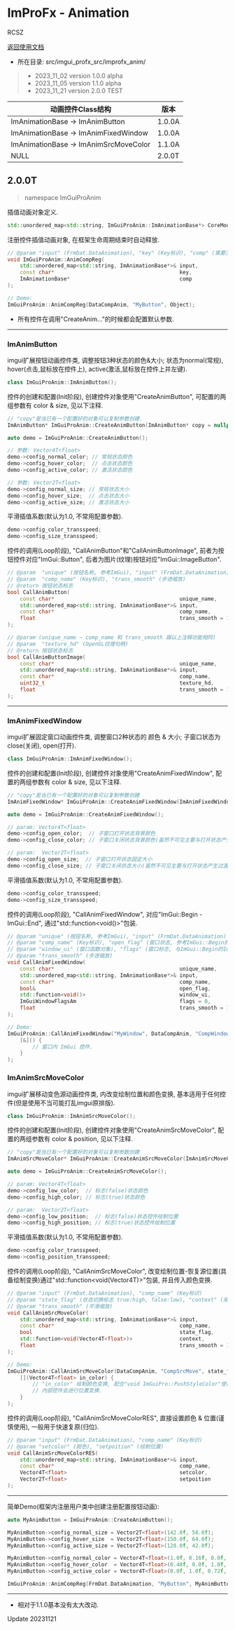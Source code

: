 # ImProFx - Animation
RCSZ

[返回使用文档](improfx_usage.md)
- 所在目录: src/imgui_profx_src/improfx_anim/

>- 2023_11_02 version 1.0.0 alpha
>- 2023_11_05 version 1.1.0 alpha
>- 2023_11_21 version 2.0.0 TEST

|动画控件Class结构| 版本 |
|----|----|
|ImAnimationBase -> ImAnimButton | 1.0.0A |
|ImAnimationBase -> ImAnimFixedWindow | 1.0.0A |
|ImAnimationBase -> ImAnimSrcMoveColor | 1.1.0A |
|NULL | 2.0.0T |

## 2.0.0T
> namespace ImGuiProAnim

插值动画对象定义.
```cpp
std::unordered_map<std::string, ImGuiProAnim::ImAnimationBase*> CoreModuleIMFX::FRMCORE_PACKAGE::DataCompAnim;
```

注册控件插值动画对象, 在框架生命周期结束时自动释放.
```cpp
// @param "input" (FrmDat.DataAnimation), "key" (Key标识), "comp" (需要注册的控件对象)
void ImGuiProAnim::AnimCompReg(
    std::unordered_map<std::string, ImAnimationBase*>& input, 
    const char*                                        key, 
    ImAnimationBase*                                   comp
);

// Demo:
ImGuiProAnim::AnimCompReg(DataCompAnim, "MyButton", Object);
```
- 所有控件在调用"CreateAnim..."的时候都会配置默认参数.

---

### ImAnimButton
imgui扩展按钮动画控件类, 调整按钮3种状态的颜色&大小; 状态为normal(常规), hover(点击,鼠标放在控件上), active(激活,鼠标放在控件上并左键).
```cpp
class ImGuiProAnim::ImAnimButton();
```

控件的创建和配置(Init阶段), 创建控件对象使用"CreateAnimButton", 可配置的两组参数有 color & size, 见以下注释.
```cpp
// "copy"是当已有一个配置好的对象可以复制参数创建.
ImAnimButton* ImGuiProAnim::CreateAnimButton(ImAnimButton* copy = nullptr);

auto demo = ImGuiProAnim::CreateAnimButton();

// 参数: Vector4T<float>
demo->config_normal_color; // 常规状态颜色
demo->config_hover_color;  // 点击状态颜色
demo->config_active_color; // 激活状态颜色

// 参数: Vector2T<float>
demo->config_normal_size; // 常规状态大小
demo->config_hover_size;  // 点击状态大小
demo->config_active_size; // 激活状态大小
```

平滑插值系数(默认为1.0, 不常用配置参数).
```cpp
demo->config_color_transspeed;
demo->config_size_transspeed;
```

控件的调用(Loop阶段), "CallAnimButton"和"CallAnimButtonImage", 前者为按钮控件对应"ImGui::Button", 后者为图片(纹理)按钮对应"ImGui::ImageButton".
```cpp
// @param  "unique" (按钮名称, 参考ImGui), "input" (FrmDat.DataAnimation)
// @param  "comp_name" (Key标识), "trans_smooth" (步进缩放)
// @return 按钮状态标志
bool CallAnimButton(
	const char*                                        unique_name,
	std::unordered_map<std::string, ImAnimationBase*>& input,
	const char*                                        comp_name,
	float                                              trans_smooth = 1.0f
);

// @param (unique_name ~ comp_name 和 trans_smooth 跟以上注释功能相同)
// @param  "texture_hd" (OpenGL纹理句柄)
// @return 按钮状态标志
bool CallAnimButtonImage(
	const char*                                        unique_name,
	std::unordered_map<std::string, ImAnimationBase*>& input,
	const char*                                        comp_name,
	uint32_t                                           texture_hd,
	float                                              trans_smooth = 1.0f
);
```
---

### ImAnimFixedWindow
imgui扩展固定窗口动画控件类, 调整窗口2种状态的 颜色 & 大小; 子窗口状态为close(关闭), open(打开).
```cpp
class ImGuiProAnim::ImAnimFixedWindow();
```

控件的创建和配置(Init阶段), 创建控件对象使用"CreateAnimFixedWindow", 配置的两组参数有 color & size, 见以下注释.
```cpp
// "copy"是当已有一个配置好的对象可以复制参数创建
ImAnimFixedWindow* ImGuiProAnim::CreateAnimFixedWindow(ImAnimFixedWindow* copy = nullptr);

auto demo = ImGuiProAnim::CreateAnimFixedWindow();

// param: Vector4T<float>
demo->config_open_color;  // 子窗口打开状态背景颜色
demo->config_close_color; // 子窗口关闭状态背景颜色(虽然不可见主要与打开状态产生过渡)

// param:  Vector2T<float>
demo->config_open_size;  // 子窗口打开状态固定大小
demo->config_close_size; // 子窗口关闭状态大小(虽然不可见主要与打开状态产生过渡)
```

平滑插值系数(默认为1.0, 不常用配置参数).
```cpp
demo->config_color_transspeed;
demo->config_size_transspeed;
```

控件的调用(Loop阶段), "CallAnimFixedWindow", 对应"ImGui::Begin - ImGui::End", 通过"std::function<void()>"包装.
```cpp
// @param "unique" (按钮名称, 参考ImGui), "input" (FrmDat.DataAnimation)
// @param "comp_name" (Key标识), "open_flag" (窗口状态, 参考ImGui::Begin的bool* p_open标志)
// @param "window_ui" (窗口函数对象), "flags" (窗口标志, 与ImGui::Begin的ImGuiWindowFlags Flags等价)
// @param "trans_smooth" (步进缩放)
void CallAnimFixedWindow(
	const char*                                        unique_name, 
	std::unordered_map<std::string, ImAnimationBase*>& input,
	const char*                                        comp_name,
	bool&                                              open_flag,
	std::function<void()>                              window_ui,
	ImGuiWindowFlagsAm                                 flags = 0,
	float                                              trans_smooth = 1.0f
);

// Demo:
ImGuiProAnim::CallAnimFixedWindow("MyWindow", DataCompAnim, "CompWindow", window_flag,
	[&]() {
	    // 窗口内 ImGui 控件.
	}
);
```

### ImAnimSrcMoveColor
imgui扩展移动变色源动画控件类, 内改变绘制位置和颜色变换, 基本适用于任何控件(但是使用不当可能打乱imgui原排版).
```cpp
class ImGuiProAnim::ImAnimSrcMoveColor();
```

控件的创建和配置(Init阶段), 创建控件对象使用"CreateAnimSrcMoveColor", 配置的两组参数有 color & position, 见以下注释.
```cpp
// "copy"是当已有一个配置好的对象可以复制参数创建
ImAnimSrcMoveColor* ImGuiProAnim::CreateAnimSrcMoveColor(ImAnimSrcMoveColor* copy = nullptr);

auto demo = ImGuiProAnim::CreateAnimSrcMoveColor();

// param: Vector4T<float>
demo->config_low_color;  // 标志(false)状态颜色
demo->config_high_color; // 标志(true)状态颜色

// param:  Vector2T<float>
demo->config_low_position;  // 标志(false)状态控件绘制位置
demo->config_high_position; // 标志(true)状态控件绘制位置
```

平滑插值系数(默认为1.0, 不常用配置参数).
```cpp
demo->config_color_transspeed;
demo->config_position_transspeed;
```

控件的调用(Loop阶段), "CallAnimSrcMoveColor", 改变绘制位置-恢复源位置(具备绘制变换)通过"std::function<void(Vector4T<float>)>"包装, 并且传入颜色变换.
```cpp
// @param "input" (FrmDat.DataAnimation), "comp_name" (Key标识)
// @param "state_flag" (状态切换标志 true:high, false:low), "context" (局部绘制控件包装, 传入颜色变换)
// @param "trans_smooth" (平滑缩放)
void CallAnimSrcMoveColor(
	std::unordered_map<std::string, ImAnimationBase*>& input,
	const char*                                        comp_name,
	bool                                               state_flag,
	std::function<void(Vector4T<float>)>               context,
	float                                              trans_smooth = 1.0f
);

// Demo:
ImGuiProAnim::CallAnimSrcMoveColor(DataCompAnim, "CompSrcMove", state_flag,
	[](Vector4T<float> in_color) {
		// "in_color" 绘制颜色变换, 配合"void ImGuiPro::PushStyleColor"使用.
		// 内部控件会进行位置变换.
	}
);
```

控件的调用(Loop阶段), "CallAnimSrcMoveColorRES", 直接设置颜色 & 位置(谨慎使用), 一般用于快速复原(归位).
```cpp
// @param "input" (FrmDat.DataAnimation), "comp_name" (Key标识)
// @param "setcolor" (颜色), "setpoition" (绘制位置)
void CallAnimSrcMoveColorRES(
	std::unordered_map<std::string, ImAnimationBase*>& input,
	const char*                                        comp_name,
	Vector4T<float>                                    setcolor,
	Vector2T<float>                                    setpoition
);
```
---

简单Demo(框架内注册用户类中创建注册配置按钮动画):
```cpp
auto MyAnimButton = ImGuiProAnim::CreateAnimButton();

MyAnimButton->config_normal_size = Vector2T<float>(142.0f, 58.0f);
MyAnimButton->config_hover_size  = Vector2T<float>(150.0f, 64.0f);
MyAnimButton->config_active_size = Vector2T<float>(128.0f, 42.0f);

MyAnimButton->config_normal_color = Vector4T<float>(1.0f, 0.16f, 0.0f, 0.72f);
MyAnimButton->config_hover_color  = Vector4T<float>(0.48f, 0.0f, 1.0f, 0.85f);
MyAnimButton->config_active_color = Vector4T<float>(0.0f, 1.0f, 0.72f, 1.0f);

ImGuiProAnim::AnimCompReg(FrmDat.DataAnimation, "MyButton", MyAnimButton);
```

---

- 相对于1.1.0基本没有太大改动.

Update 20231121
